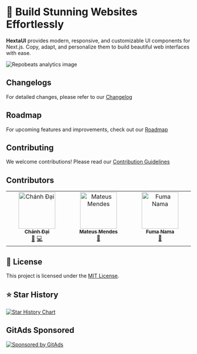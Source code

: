 # 🌟 Build Stunning Websites Effortlessly

**HextaUI** provides modern, responsive, and customizable UI components for Next.js. Copy, adapt, and personalize them to build beautiful web interfaces with ease.

![Repobeats analytics image](https://repobeats.axiom.co/api/embed/5cd513309dd1bc807edd35a7da0044e27506ed5e.svg)

## Changelogs

For detailed changes, please refer to our [Changelog](https://github.com/preetsuthar17/HextaUI/blob/master/CHANGELOG.md)

## Roadmap

For upcoming features and improvements, check out our [Roadmap](https://github.com/preetsuthar17/HextaUI/blob/master/ROADMAP.md)

## Contributing

We welcome contributions! Please read our [Contribution Guidelines](https://github.com/preetsuthar17/HextaUI/blob/master/CONTRIBUTION.md)

## Contributors

<!-- ALL-CONTRIBUTORS-LIST:START - Do not remove or modify this section -->
<!-- prettier-ignore-start -->
<!-- markdownlint-disable -->
<table>
  <tbody>
    <tr>
      <td align="center" valign="top" width="14.28%"><a href="http://chanhdai.com"><img src="https://avatars.githubusercontent.com/u/10192821?v=4?s=100" width="100px;" alt="Chánh Đại"/><br /><sub><b>Chánh Đại</b></sub></a><br /><a href="https://github.com/preetsuthar17/HextaUI/issues?q=author%3Ancdai" title="Bug reports">🐛</a> <a href="https://github.com/preetsuthar17/HextaUI/commits?author=ncdai" title="Code">💻</a></td>
      <td align="center" valign="top" width="14.28%"><a href="https://www.mmendes.dev"><img src="https://avatars.githubusercontent.com/u/44484286?v=4?s=100" width="100px;" alt="Mateus Mendes "/><br /><sub><b>Mateus Mendes </b></sub></a><br /><a href="#design-m7ez1n" title="Design">🎨</a></td>
      <td align="center" valign="top" width="14.28%"><a href="https://fuma-nama.vercel.app"><img src="https://avatars.githubusercontent.com/u/76240755?v=4?s=100" width="100px;" alt="Fuma Nama"/><br /><sub><b>Fuma Nama</b></sub></a><br /><a href="#maintenance-fuma-nama" title="Maintenance">🚧</a></td>
    </tr>
  </tbody>
</table>

<!-- markdownlint-restore -->
<!-- prettier-ignore-end -->

<!-- ALL-CONTRIBUTORS-LIST:END -->
<!-- prettier-ignore-start -->
<!-- markdownlint-disable -->

<!-- markdownlint-restore -->
<!-- prettier-ignore-end -->

<!-- ALL-CONTRIBUTORS-LIST:END -->

## 📜 License

This project is licensed under the [MIT License](https://github.com/preetsuthar17/HextaUI/blob/master/LICENSE).

## ⭐ Star History

[![Star History Chart](https://api.star-history.com/svg?repos=preetsuthar17/HextaUI&type=Date)](https://star-history.com/#preetsuthar17/HextaUI&Date)

## GitAds Sponsored

[![Sponsored by GitAds](https://gitads.dev/v1/ad-serve?source=preetsuthar17/hextaui@github)](https://gitads.dev/v1/ad-track?source=preetsuthar17/hextaui@github)

<!-- GitAds-Verify: 792PHUGPEJW7IBUPHP4KQV182HP3YZCB -->
